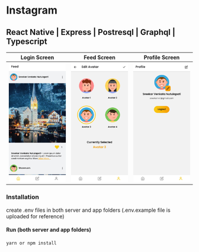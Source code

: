 # Instagram

## React Native | Express | Postresql | Graphql | Typescript

|         Login Screen          |          Feed Screen          |        Profile Screen         |
| :---------------------------: | :---------------------------: | :---------------------------: |
| ![](app/assets/preview/1.jpg) | ![](app/assets/preview/2.jpg) | ![](app/assets/preview/3.jpg) |

### Installation

create .env files in both server and app folders
(.env.example file is uploaded for reference)

#### Run (both server and app folders)

    yarn or npm install
